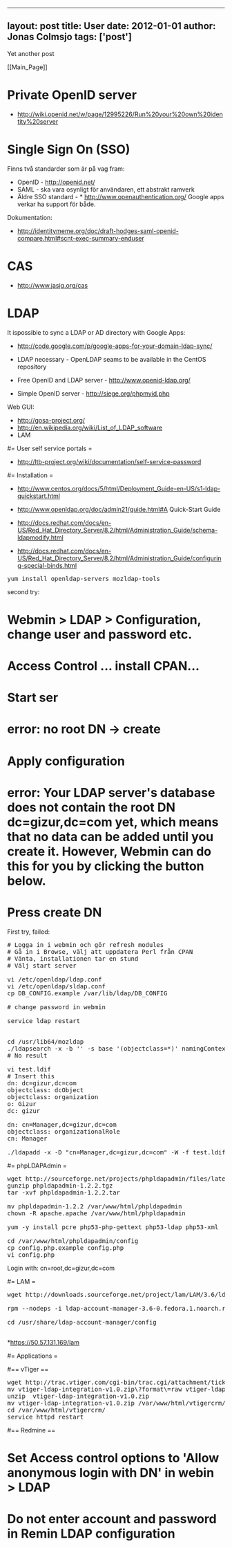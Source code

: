 
---
layout: post
title: User
date: 2012-01-01
author: Jonas Colmsjo
tags: ['post']
---

Yet another post





[[Main_Page]]


# Private OpenID server 

* http://wiki.openid.net/w/page/12995226/Run%20your%20own%20identity%20server


# Single Sign On (SSO) 

Finns två standarder som är på vag fram:
* OpenID - http://openid.net/
* SAML - ska vara osynligt för användaren, ett abstrakt ramverk
* Äldre SSO standard - * http://www.openauthentication.org/
Google apps verkar ha support för både.

Dokumentation:
* http://identitymeme.org/doc/draft-hodges-saml-openid-compare.html#scnt-exec-summary-enduser

# CAS 

* http://www.jasig.org/cas


# LDAP 

It ispossible to sync a LDAP or AD directory with Google Apps:
* http://code.google.com/p/google-apps-for-your-domain-ldap-sync/

* LDAP necessary - OpenLDAP seams to be available in the CentOS repository
* Free OpenID and LDAP server - http://www.openid-ldap.org/
* Simple OpenID server - http://siege.org/phpmyid.php


Web GUI:
* http://gosa-project.org/
* http://en.wikipedia.org/wiki/List_of_LDAP_software
* LAM


#= User self service portals =

* http://ltb-project.org/wiki/documentation/self-service-password


#= Installation =

* http://www.centos.org/docs/5/html/Deployment_Guide-en-US/s1-ldap-quickstart.html

* http://www.openldap.org/doc/admin21/guide.html#A Quick-Start Guide
* http://docs.redhat.com/docs/en-US/Red_Hat_Directory_Server/8.2/html/Administration_Guide/schema-ldapmodify.html
* http://docs.redhat.com/docs/en-US/Red_Hat_Directory_Server/8.2/html/Administration_Guide/configuring-special-binds.html

<pre>
yum install openldap-servers mozldap-tools
</pre>


second try:
# Webmin > LDAP > Configuration, change user and password etc.
# Access Control ... install CPAN...
# Start ser
# error: no root DN -> create
# Apply configuration
# 

# error: Your LDAP server's database does not contain the root DN dc=gizur,dc=com yet, which means that no data can be added until you create it. However, Webmin can do this for you by clicking the button below.
# Press create DN

First try, failed:
<pre>
# Logga in i webmin och gör refresh modules
# Gå in i Browse, välj att uppdatera Perl från CPAN
# Vänta, installationen tar en stund
# Välj start server

vi /etc/openldap/ldap.conf 
vi /etc/openldap/sldap.conf 
cp DB_CONFIG.example /var/lib/ldap/DB_CONFIG

# change password in webmin

service ldap restart


cd /usr/lib64/mozldap
./ldapsearch -x -b '' -s base '(objectclass=*)' namingContexts
# No result

vi test.ldif
# Insert this
dn: dc=gizur,dc=com 
objectclass: dcObject 
objectclass: organization 
o: Gizur 
dc: gizur 

dn: cn=Manager,dc=gizur,dc=com 
objectclass: organizationalRole 
cn: Manager

./ldapadd -x -D "cn=Manager,dc=gizur,dc=com" -W -f test.ldif
</pre>


#= phpLDAPAdmin =

<pre>
wget http://sourceforge.net/projects/phpldapadmin/files/latest/download?source=files
gunzip phpldapadmin-1.2.2.tgz
tar -xvf phpldapadmin-1.2.2.tar

mv phpldapadmin-1.2.2 /var/www/html/phpldapadmin
chown -R apache.apache /var/www/html/phpldapadmin

yum -y install pcre php53-php-gettext php53-ldap php53-xml

cd /var/www/html/phpldapadmin/config
cp config.php.example config.php
vi config.php
</pre>

Login with: cn=root,dc=gizur,dc=com


#= LAM =

<pre>
wget http://downloads.sourceforge.net/project/lam/LAM/3.6/ldap-account-manager-3.6-0.fedora.1.noarch.rpm?r=http%3A%2F%2Fwww.ldap-account-manager.org%2Flamcms%2Freleases&ts=1322852177&use_mirror=freefr

rpm --nodeps -i ldap-account-manager-3.6-0.fedora.1.noarch.rpm 

cd /usr/share/ldap-account-manager/config

</pre>

*https://50.57.131.169/lam

#= Applications =


#== vTiger ==

<pre>
wget http://trac.vtiger.com/cgi-bin/trac.cgi/attachment/ticket/5372/vtiger-ldap-integration-v1.0.zip?format=raw
mv vtiger-ldap-integration-v1.0.zip\?format\=raw vtiger-ldap-integration-v1.0.zip
unzip  vtiger-ldap-integration-v1.0.zip
mv vtiger-ldap-integration-v1.0.zip /var/www/html/vtigercrm/
cd /var/www/html/vtigercrm/
service httpd restart
</pre>



#== Redmine ==

# Set Access control options to 'Allow anonymous login with DN' in webin > LDAP
# Do not enter account and password in Remin LDAP configuration
